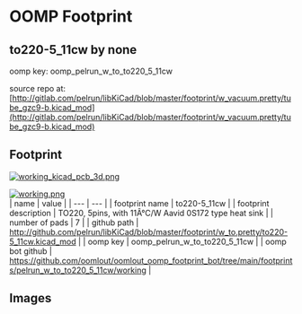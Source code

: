 # OOMP Footprint  
## to220-5_11cw  by none  
  
oomp key: oomp_pelrun_w_to_to220_5_11cw  
  
source repo at: [http://gitlab.com/pelrun/libKiCad/blob/master/footprint/w_vacuum.pretty/tube_gzc9-b.kicad_mod](http://gitlab.com/pelrun/libKiCad/blob/master/footprint/w_vacuum.pretty/tube_gzc9-b.kicad_mod)  
## Footprint  
  
[![working_kicad_pcb_3d.png](working_kicad_pcb_3d_600.png)](working_kicad_pcb_3d.png)  
  
[![working.png](working_600.png)](working.png)  
| name | value | 
| --- | --- | 
| footprint name | to220-5_11cw | 
| footprint description | TO220, 5pins, with 11Â°C/W Aavid 0S172 type heat sink | 
| number of pads | 7 | 
| github path | http://github.com/pelrun/libKiCad/blob/master/footprint/w_to.pretty/to220-5_11cw.kicad_mod | 
| oomp key | oomp_pelrun_w_to_to220_5_11cw | 
| oomp bot github | https://github.com/oomlout/oomlout_oomp_footprint_bot/tree/main/footprints/pelrun_w_to_to220_5_11cw/working | 
## Images  
